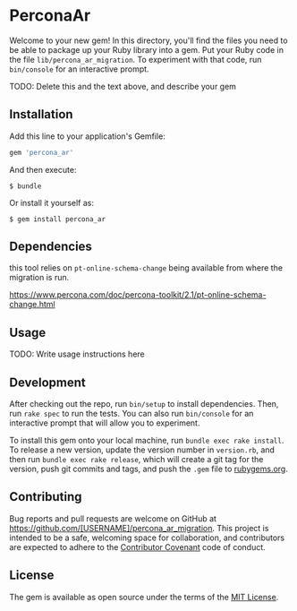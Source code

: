 # PerconaAr

Welcome to your new gem! In this directory, you'll find the files you need to be able to package up your Ruby library into a gem. Put your Ruby code in the file `lib/percona_ar_migration`. To experiment with that code, run `bin/console` for an interactive prompt.

TODO: Delete this and the text above, and describe your gem

## Installation

Add this line to your application's Gemfile:

```ruby
gem 'percona_ar'
```

And then execute:

    $ bundle

Or install it yourself as:

    $ gem install percona_ar

## Dependencies

this tool relies on `pt-online-schema-change` being available from where
the migration is run.

https://www.percona.com/doc/percona-toolkit/2.1/pt-online-schema-change.html

## Usage

TODO: Write usage instructions here

## Development

After checking out the repo, run `bin/setup` to install dependencies. Then, run `rake spec` to run the tests. You can also run `bin/console` for an interactive prompt that will allow you to experiment.

To install this gem onto your local machine, run `bundle exec rake install`. To release a new version, update the version number in `version.rb`, and then run `bundle exec rake release`, which will create a git tag for the version, push git commits and tags, and push the `.gem` file to [rubygems.org](https://rubygems.org).

## Contributing

Bug reports and pull requests are welcome on GitHub at https://github.com/[USERNAME]/percona_ar_migration. This project is intended to be a safe, welcoming space for collaboration, and contributors are expected to adhere to the [Contributor Covenant](contributor-covenant.org) code of conduct.


## License

The gem is available as open source under the terms of the [MIT License](http://opensource.org/licenses/MIT).

